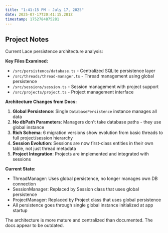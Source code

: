 ```yaml
---
title: "1:41:15 PM - July 17, 2025"
date: 2025-07-17T20:41:15.281Z
timestamp: 1752784875281
---
```


## Project Notes

Current Lace persistence architecture analysis:

**Key Files Examined:**
- `/src/persistence/database.ts` - Centralized SQLite persistence layer
- `/src/threads/thread-manager.ts` - Thread management using global persistence
- `/src/sessions/session.ts` - Session management with project support
- `/src/projects/project.ts` - Project management interface

**Architecture Changes from Docs:**
1. **Global Persistence**: Single `DatabasePersistence` instance manages all data
2. **No dbPath Parameters**: Managers don't take database paths - they use global instance
3. **Rich Schema**: 6 migration versions show evolution from basic threads to full project/session hierarchy
4. **Session Evolution**: Sessions are now first-class entities in their own table, not just thread metadata
5. **Project Integration**: Projects are implemented and integrated with sessions

**Current State:**
- ThreadManager: Uses global persistence, no longer manages own DB connection
- SessionManager: Replaced by Session class that uses global persistence
- ProjectManager: Replaced by Project class that uses global persistence
- All persistence goes through single global instance initialized at app startup

The architecture is more mature and centralized than documented. The docs appear to be outdated.

